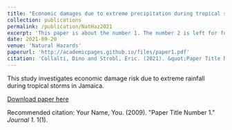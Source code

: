 ```yaml
---
title: "Economic damages due to extreme precipitation during tropical storms: evidence from Jamaica"
collection: publications
permalink: /publication/NatHaz2021
excerpt: 'This paper is about the number 1. The number 2 is left for future work.'
date: 2021-09-20
venue: 'Natural Hazards'
paperurl: 'http://academicpages.github.io/files/paper1.pdf'
citation: 'Collalti, Dino and Strobl, Eric. (2021). &quot;Paper Title Number 1.&quot; <i>Journal 1</i>. 1(1).'
---
```

This study investigates economic damage risk due to extreme rainfall during tropical storms in Jamaica.

[Download paper here](http://academicpages.github.io/files/paper1.pdf)

Recommended citation: Your Name, You. (2009). "Paper Title Number 1." <i>Journal 1</i>. 1(1).
